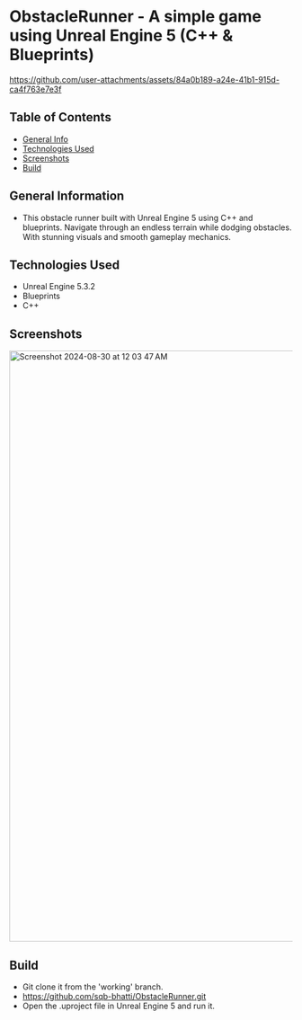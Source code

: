 
# ObstacleRunner - A simple game using Unreal Engine 5 (C++ & Blueprints)


https://github.com/user-attachments/assets/84a0b189-a24e-41b1-915d-ca4f763e7e3f



## Table of Contents
* [General Info](#general-information)
* [Technologies Used](#technologies-used)
* [Screenshots](#screenshots)
* [Build](#usage)
<!-- * [License](#license) -->


## General Information
- This obstacle runner built with Unreal Engine 5 using C++ and blueprints. Navigate through an endless terrain while dodging obstacles.
  With stunning visuals and smooth gameplay mechanics.

## Technologies Used
- Unreal Engine 5.3.2
- Blueprints
- C++


## Screenshots
<img width="1052" alt="Screenshot 2024-08-30 at 12 03 47 AM" src="https://github.com/user-attachments/assets/65919b14-4f95-4edc-abbb-420bbd2ca51a">


## Build
- Git clone it from the 'working' branch.
- https://github.com/sqb-bhatti/ObstacleRunner.git
- Open the .uproject file in Unreal Engine 5 and run it.

<!-- Optional -->
<!-- ## License -->
<!-- This project is open source and available under the [... License](). -->

<!-- You don't have to include all sections - just the one's relevant to your project -->
